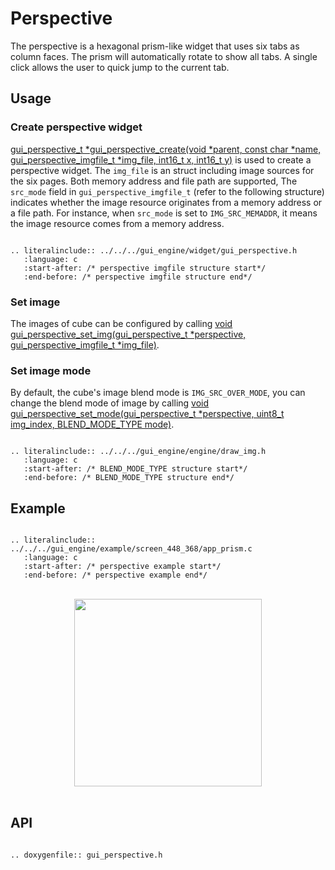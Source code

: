 # Perspective

The perspective is a hexagonal prism-like widget that uses six tabs as column faces. The prism will automatically rotate to show all tabs. A single click allows the user to quick jump to the current tab.

## Usage

### Create perspective widget
[gui_perspective_t *gui_perspective_create(void *parent,  const char *name, gui_perspective_imgfile_t *img_file, int16_t x, int16_t y)](#gui_perspective_create) is used to create a perspective widget. The `img_file` is an struct including image sources for the six pages. Both memory address and file path are supported, The `src_mode` field in `gui_perspective_imgfile_t` (refer to the following structure) indicates whether the image resource originates from a memory address or a file path. For instance, when `src_mode` is set to `IMG_SRC_MEMADDR`, it means the image resource comes from a memory address.

```eval_rst

.. literalinclude:: ../../../gui_engine/widget/gui_perspective.h
   :language: c
   :start-after: /* perspective imgfile structure start*/
   :end-before: /* perspective imgfile structure end*/

```

### Set image
The images of cube can be configured by calling [void gui_perspective_set_img(gui_perspective_t *perspective, gui_perspective_imgfile_t *img_file)](#gui_perspective_set_img).

### Set image mode
By default, the cube's image blend mode is `IMG_SRC_OVER_MODE`, you can change the blend mode of image by calling [void gui_perspective_set_mode(gui_perspective_t *perspective, uint8_t img_index, BLEND_MODE_TYPE mode)](#gui_perspective_set_mode).

```eval_rst

.. literalinclude:: ../../../gui_engine/engine/draw_img.h
   :language: c
   :start-after: /* BLEND_MODE_TYPE structure start*/
   :end-before: /* BLEND_MODE_TYPE structure end*/

```

## Example

```eval_rst

.. literalinclude:: ../../../gui_engine/example/screen_448_368/app_prism.c
   :language: c
   :start-after: /* perspective example start*/
   :end-before: /* perspective example end*/

```

<br>
<div style="text-align: center"><img src="https://foruda.gitee.com/images/1699931105543257223/ccac3ca0_10641540.png" width = "300" /></div>
<br>

<span id = "gui_perspective_create">

## API

</span>

```eval_rst

.. doxygenfile:: gui_perspective.h

```
